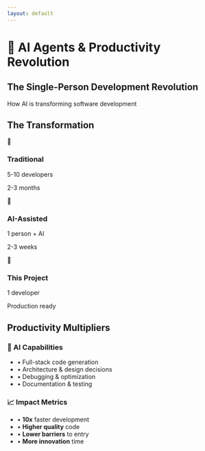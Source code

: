 ```yaml
---
layout: default
---
```


# 🤖 AI Agents & Productivity Revolution

<div class="text-center mb-8">
  <h2 class="text-3xl font-bold mb-4">The Single-Person Development Revolution</h2>
  <p class="text-xl text-gray-600">How AI is transforming software development</p>
</div>

## The Transformation

<div class="grid grid-cols-3 gap-6 mt-8">
  <div class="text-center p-4 bg-red-50 rounded-lg">
    <div class="text-4xl mb-2">👥</div>
    <h3 class="font-semibold">Traditional</h3>
    <p class="text-sm">5-10 developers</p>
    <p class="text-sm text-gray-600">2-3 months</p>
  </div>
  
  <div class="text-center p-4 bg-yellow-50 rounded-lg">
    <div class="text-4xl mb-2">🤝</div>
    <h3 class="font-semibold">AI-Assisted</h3>
    <p class="text-sm">1 person + AI</p>
    <p class="text-sm text-gray-600">2-3 weeks</p>
  </div>
  
  <div class="text-center p-4 bg-green-50 rounded-lg">
    <div class="text-4xl mb-2">🚀</div>
    <h3 class="font-semibold">This Project</h3>
    <p class="text-sm">1 developer</p>
    <p class="text-sm text-gray-600">Production ready</p>
  </div>
</div>

## Productivity Multipliers

<div class="mt-8 grid grid-cols-2 gap-8">
  <div>
    <h3 class="text-xl font-semibold mb-4">🎯 AI Capabilities</h3>
    <ul class="space-y-2">
      <li>• Full-stack code generation</li>
      <li>• Architecture & design decisions</li>
      <li>• Debugging & optimization</li>
      <li>• Documentation & testing</li>
    </ul>
  </div>
  
  <div>
    <h3 class="text-xl font-semibold mb-4">📈 Impact Metrics</h3>
    <ul class="space-y-2">
      <li>• <strong>10x</strong> faster development</li>
      <li>• <strong>Higher quality</strong> code</li>
      <li>• <strong>Lower barriers</strong> to entry</li>
      <li>• <strong>More innovation</strong> time</li>
    </ul>
  </div>
</div> 